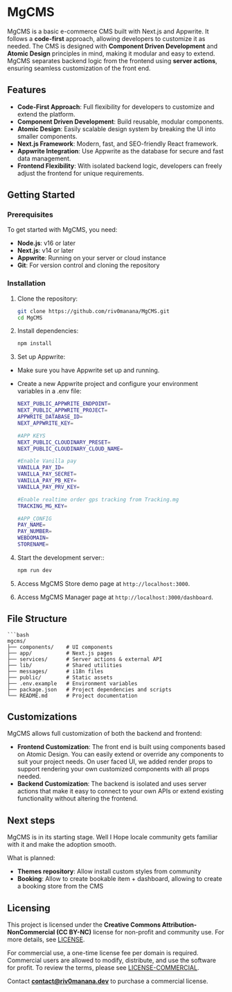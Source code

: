 # MgCMS

MgCMS is a basic e-commerce CMS built with Next.js and Appwrite. It follows a **code-first** approach, allowing developers to customize it as needed. The CMS is designed with **Component Driven Development** and **Atomic Design** principles in mind, making it modular and easy to extend. MgCMS separates backend logic from the frontend using **server actions**, ensuring seamless customization of the front end.

## Features

- **Code-First Approach**: Full flexibility for developers to customize and extend the platform.
- **Component Driven Development**: Build reusable, modular components.
- **Atomic Design**: Easily scalable design system by breaking the UI into smaller components.
- **Next.js Framework**: Modern, fast, and SEO-friendly React framework.
- **Appwrite Integration**: Use Appwrite as the database for secure and fast data management.
- **Frontend Flexibility**: With isolated backend logic, developers can freely adjust the frontend for unique requirements.


## Getting Started

### Prerequisites

To get started with MgCMS, you need:

- **Node.js**: v16 or later
- **Next.js**: v14 or later
- **Appwrite**: Running on your server or cloud instance
- **Git**: For version control and cloning the repository

### Installation

1. Clone the repository:

   ```bash
   git clone https://github.com/riv0manana/MgCMS.git
   cd MgCMS

2. Install dependencies:

   ```bash
   npm install

1. Set up Appwrite:

  - Make sure you have Appwrite set up and running.
  - Create a new Appwrite project and configure your environment variables in a .env file:

    ```bash
    NEXT_PUBLIC_APPWRITE_ENDPOINT=
    NEXT_PUBLIC_APPWRITE_PROJECT=
    APPWRITE_DATABASE_ID=
    NEXT_APPWRITE_KEY=

    #APP KEYS
    NEXT_PUBLIC_CLOUDINARY_PRESET=
    NEXT_PUBLIC_CLOUDINARY_CLOUD_NAME=

    #Enable Vanilla pay
    VANILLA_PAY_ID=
    VANILLA_PAY_SECRET=
    VANILLA_PAY_PB_KEY=
    VANILLA_PAY_PRV_KEY=
    
    #Enable realtime order gps tracking from Tracking.mg
    TRACKING_MG_KEY=

    #APP_CONFIG
    PAY_NAME=
    PAY_NUMBER=
    WEBDOMAIN=
    STORENAME=
    
4. Start the development server::

   ```bash
   npm run dev

5. Access MgCMS Store demo page at `http://localhost:3000`.

6. Access MgCMS Manager page at `http://localhost:3000/dashboard`.

## File Structure

    ```bash
    mgcms/
    ├── components/    # UI components
    ├── app/           # Next.js pages
    ├── services/      # Server actions & external API
    ├── lib/           # Shared utilities
    ├── messages/      # i18n files
    ├── public/        # Static assets
    ├── .env.example   # Environment variables
    ├── package.json   # Project dependencies and scripts
    └── README.md      # Project documentation

## Customizations

MgCMS allows full customization of both the backend and frontend:

   - **Frontend Customization**: The front end is built using components based on Atomic Design. You can easily extend or override any components to suit your project needs. On user faced UI, we added render props to support rendering your own customized components with all props needed.
   - **Backend Customization**: The backend is isolated and uses server actions that make it easy to connect to your own APIs or extend existing functionality without altering the frontend.

## Next steps

MgCMS is in its starting stage. Well I Hope locale community gets familiar with it and make the adoption smooth.

What is planned:

   - **Themes repository**: Allow install custom styles from community
   - **Booking**: Allow to create bookable item + dashboard, allowing to create a booking store from the CMS

## Licensing

This project is licensed under the **Creative Commons Attribution-NonCommercial (CC BY-NC)** license for non-profit and community use. For more details, see [LICENSE](./LICENSE).

For commercial use, a one-time license fee per domain is required. Commercial users are allowed to modify, distribute, and use the software for profit. To review the terms, please see [LICENSE-COMMERCIAL](./LICENSE-COMMERCIAL.md).

Contact **contact@riv0manana.dev** to purchase a commercial license.